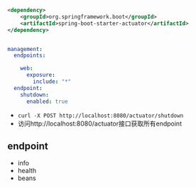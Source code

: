 


```xml
<dependency>
    <groupId>org.springframework.boot</groupId>
    <artifactId>spring-boot-starter-actuator</artifactId>
</dependency>

```

```yml

management:
  endpoints:

    web:
      exposure:
        include: "*"
  endpoint:
    shutdown:
      enabled: true
```
- `curl -X POST http://localhost:8080/actuator/shutdown`
- 访问http://localhost:8080/actuator接口获取所有endpoint

## endpoint

- info
- health
- beans
